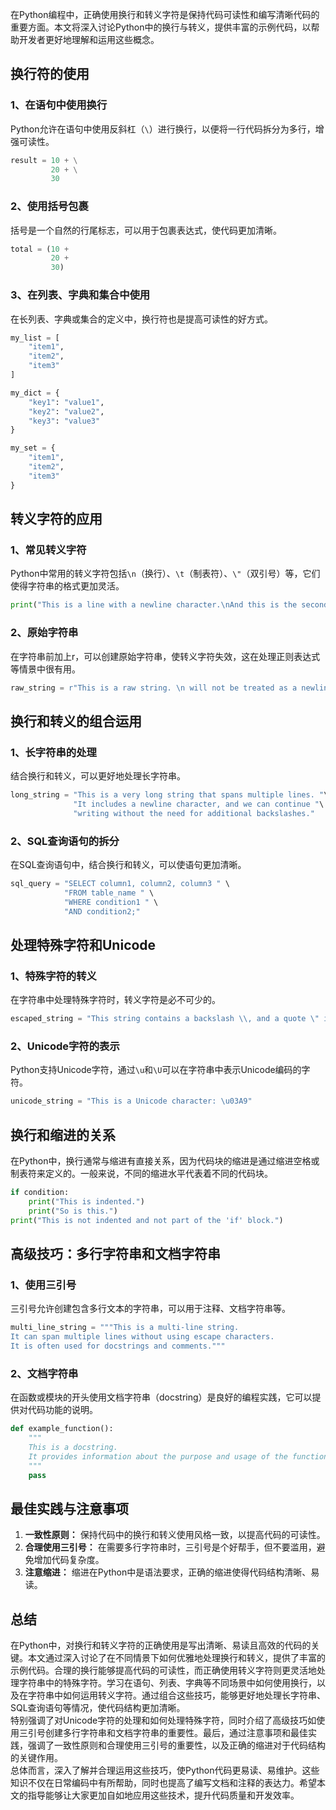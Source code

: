 在Python编程中，正确使用换行和转义字符是保持代码可读性和编写清晰代码的重要方面。本文将深入讨论Python中的换行与转义，提供丰富的示例代码，以帮助开发者更好地理解和运用这些概念。
<a name="AXXLA"></a>
## 换行符的使用
<a name="OTvlA"></a>
### 1、在语句中使用换行
Python允许在语句中使用反斜杠（`\`）进行换行，以便将一行代码拆分为多行，增强可读性。
```python
result = 10 + \
         20 + \
         30
```
<a name="rd7Xz"></a>
### 2、使用括号包裹
括号是一个自然的行尾标志，可以用于包裹表达式，使代码更加清晰。
```python
total = (10 +
         20 +
         30)
```
<a name="Akw6z"></a>
### 3、在列表、字典和集合中使用
在长列表、字典或集合的定义中，换行符也是提高可读性的好方式。
```python
my_list = [
    "item1",
    "item2",
    "item3"
]

my_dict = {
    "key1": "value1",
    "key2": "value2",
    "key3": "value3"
}

my_set = {
    "item1",
    "item2",
    "item3"
}
```
<a name="DQoId"></a>
## 转义字符的应用
<a name="nlLBh"></a>
### 1、常见转义字符
Python中常用的转义字符包括`\n`（换行）、`\t`（制表符）、`\"`（双引号）等，它们使得字符串的格式更加灵活。
```python
print("This is a line with a newline character.\nAnd this is the second line.")
```
<a name="sBvtw"></a>
### 2、原始字符串
在字符串前加上r，可以创建原始字符串，使转义字符失效，这在处理正则表达式等情景中很有用。
```python
raw_string = r"This is a raw string. \n will not be treated as a newline character."
```
<a name="AjVFM"></a>
## 换行和转义的组合运用
<a name="u70ko"></a>
### 1、长字符串的处理
结合换行和转义，可以更好地处理长字符串。
```python
long_string = "This is a very long string that spans multiple lines. "\
              "It includes a newline character, and we can continue "\
              "writing without the need for additional backslashes."
```
<a name="YgU6N"></a>
### 2、SQL查询语句的拆分
在SQL查询语句中，结合换行和转义，可以使语句更加清晰。
```python
sql_query = "SELECT column1, column2, column3 " \
            "FROM table_name " \
            "WHERE condition1 " \
            "AND condition2;"
```
<a name="tBNO4"></a>
## 处理特殊字符和Unicode
<a name="Me4az"></a>
### 1、特殊字符的转义
在字符串中处理特殊字符时，转义字符是必不可少的。
```python
escaped_string = "This string contains a backslash \\, and a quote \" inside."
```
<a name="pFZqr"></a>
### 2、Unicode字符的表示
Python支持Unicode字符，通过`\u`和`\U`可以在字符串中表示Unicode编码的字符。
```python
unicode_string = "This is a Unicode character: \u03A9"
```
<a name="JLG5b"></a>
## 换行和缩进的关系
在Python中，换行通常与缩进有直接关系，因为代码块的缩进是通过缩进空格或制表符来定义的。一般来说，不同的缩进水平代表着不同的代码块。
```python
if condition:
    print("This is indented.")
    print("So is this.")
print("This is not indented and not part of the 'if' block.")
```
<a name="nQzzO"></a>
## 高级技巧：多行字符串和文档字符串
<a name="paEHk"></a>
### 1、使用三引号
三引号允许创建包含多行文本的字符串，可以用于注释、文档字符串等。
```python
multi_line_string = """This is a multi-line string.
It can span multiple lines without using escape characters.
It is often used for docstrings and comments."""
```
<a name="jG2bN"></a>
### 2、文档字符串
在函数或模块的开头使用文档字符串（docstring）是良好的编程实践，它可以提供对代码功能的说明。
```python
def example_function():
    """
    This is a docstring.
    It provides information about the purpose and usage of the function.
    """
    pass
```
<a name="efN3U"></a>
## 最佳实践与注意事项

1. **一致性原则：** 保持代码中的换行和转义使用风格一致，以提高代码的可读性。
2. **合理使用三引号：** 在需要多行字符串时，三引号是个好帮手，但不要滥用，避免增加代码复杂度。
3. **注意缩进：** 缩进在Python中是语法要求，正确的缩进使得代码结构清晰、易读。
<a name="s5l5o"></a>
## 总结
在Python中，对换行和转义字符的正确使用是写出清晰、易读且高效的代码的关键。本文通过深入讨论了在不同情景下如何优雅地处理换行和转义，提供了丰富的示例代码。合理的换行能够提高代码的可读性，而正确使用转义字符则更灵活地处理字符串中的特殊字符。学习在语句、列表、字典等不同场景中如何使用换行，以及在字符串中如何运用转义字符。通过组合这些技巧，能够更好地处理长字符串、SQL查询语句等情况，使代码结构更加清晰。<br />特别强调了对Unicode字符的处理和如何处理特殊字符，同时介绍了高级技巧如使用三引号创建多行字符串和文档字符串的重要性。最后，通过注意事项和最佳实践，强调了一致性原则和合理使用三引号的重要性，以及正确的缩进对于代码结构的关键作用。<br />总体而言，深入了解并合理运用这些技巧，使Python代码更易读、易维护。这些知识不仅在日常编码中有所帮助，同时也提高了编写文档和注释的表达力。希望本文的指导能够让大家更加自如地应用这些技术，提升代码质量和开发效率。
